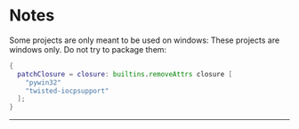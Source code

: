 # Notes

Some projects are only meant to be used on windows:
These projects are windows only. Do not try to package them:

```nix
{
  patchClosure = closure: builtins.removeAttrs closure [
    "pywin32"
    "twisted-iocpsupport"
  ];
}
```

---

